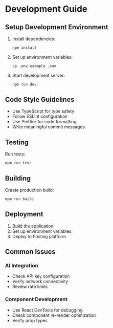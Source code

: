 # Development Guide

## Setup Development Environment

1. Install dependencies:
   ```bash
   npm install
   ```

2. Set up environment variables:
   ```bash
   cp .env.example .env
   ```

3. Start development server:
   ```bash
   npm run dev
   ```

## Code Style Guidelines

- Use TypeScript for type safety
- Follow ESLint configuration
- Use Prettier for code formatting
- Write meaningful commit messages

## Testing

Run tests:
```bash
npm run test
```

## Building

Create production build:
```bash
npm run build
```

## Deployment

1. Build the application
2. Set up environment variables
3. Deploy to hosting platform

## Common Issues

### AI Integration

- Check API key configuration
- Verify network connectivity
- Review rate limits

### Component Development

- Use React DevTools for debugging
- Check component re-render optimization
- Verify prop types